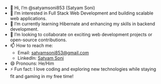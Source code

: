 - 👋 Hi, I’m @satyamsoni853 (Satyam Soni)  
- 👀 I’m interested in Full Stack Web Development and building scalable web applications.  
- 🌱 I’m currently learning Hibernate and enhancing my skills in backend development.  
- 💞️ I’m looking to collaborate on exciting web development projects or open-source contributions.  
- 📫 How to reach me:  
  - Email: [satyamsoni853@gmail.com](mailto:satyamsoni853@gmail.com)  
  - LinkedIn: [Satyam Soni](https://www.linkedin.com/in/satyam-soni-833873293)  
- 😄 Pronouns: He/Him  
- ⚡ Fun fact: I love coding and exploring new technologies while staying fit and gaming in my free time!  

<!---
satyamsoni853/satyamsoni853 is a ✨ special ✨ repository because its `README.md` (this file) appears on your GitHub profile.
You can click the Preview link to take a look at your changes.
--->
